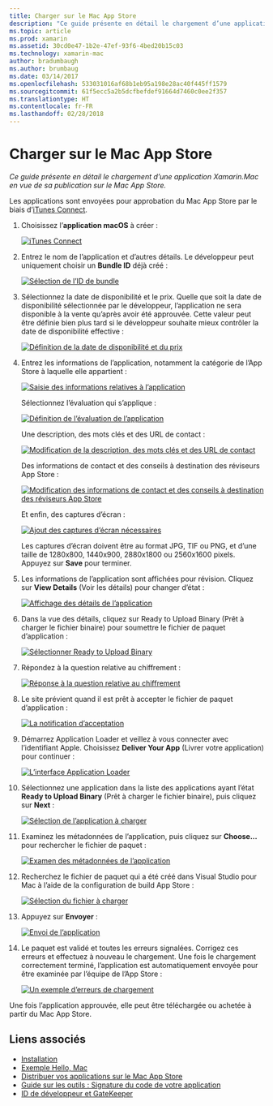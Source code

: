 ```yaml
---
title: Charger sur le Mac App Store
description: "Ce guide présente en détail le chargement d’une application Xamarin.Mac en vue de sa publication sur le Mac App Store."
ms.topic: article
ms.prod: xamarin
ms.assetid: 30cd0e47-1b2e-47ef-93f6-4bed20b15c03
ms.technology: xamarin-mac
author: bradumbaugh
ms.author: brumbaug
ms.date: 03/14/2017
ms.openlocfilehash: 533031016af68b1eb95a198e28ac40f445ff1579
ms.sourcegitcommit: 61f5ecc5a2b5dcfbefdef91664d7460c0ee2f357
ms.translationtype: HT
ms.contentlocale: fr-FR
ms.lasthandoff: 02/28/2018
---
```

# <a name="upload-to-mac-app-store"></a>Charger sur le Mac App Store

_Ce guide présente en détail le chargement d’une application Xamarin.Mac en vue de sa publication sur le Mac App Store._

Les applications sont envoyées pour approbation du Mac App Store par le biais d’[iTunes Connect](http://itunesconnect.apple.com/).

1. Choisissez l’**application macOS** à créer : 

    [ ![](uploading-images/image65.png "iTunes Connect")](uploading-images/image65.png)

2. Entrez le nom de l’application et d’autres détails. Le développeur peut uniquement choisir un **Bundle ID** déjà créé : 

    [ ![](uploading-images/image66.png "Sélection de l’ID de bundle")](uploading-images/image66.png)

3. Sélectionnez la date de disponibilité et le prix. Quelle que soit la date de disponibilité sélectionnée par le développeur, l’application ne sera disponible à la vente qu’après avoir été approuvée. Cette valeur peut être définie bien plus tard si le développeur souhaite mieux contrôler la date de disponibilité effective : 

    [ ![](uploading-images/image67.png "Définition de la date de disponibilité et du prix")](uploading-images/image67.png)

4. Entrez les informations de l’application, notamment la catégorie de l’App Store à laquelle elle appartient : 

    [ ![](uploading-images/image68.png "Saisie des informations relatives à l’application")](uploading-images/image68.png) 

    Sélectionnez l’évaluation qui s’applique : 

    [ ![](uploading-images/image69.png "Définition de l’évaluation de l’application")](uploading-images/image69.png) 

    Une description, des mots clés et des URL de contact : 

    [ ![](uploading-images/image70.png "Modification de la description, des mots clés et des URL de contact")](uploading-images/image70.png) 

    Des informations de contact et des conseils à destination des réviseurs App Store : 

    [ ![](uploading-images/image71.png "Modification des informations de contact et des conseils à destination des réviseurs App Store")](uploading-images/image71.png) 

    Et enfin, des captures d’écran : 

    [ ![](uploading-images/image72.png "Ajout des captures d’écran nécessaires")](uploading-images/image72.png) 

    Les captures d’écran doivent être au format JPG, TIF ou PNG, et d’une taille de 1280x800, 1440x900, 2880x1800 ou 2560x1600 pixels. Appuyez sur **Save** pour terminer.

5. Les informations de l’application sont affichées pour révision. Cliquez sur **View Details** (Voir les détails) pour changer d’état : 

    [ ![](uploading-images/image73.png "Affichage des détails de l’application")](uploading-images/image73.png)

6. Dans la vue des détails, cliquez sur Ready to Upload Binary (Prêt à charger le fichier binaire) pour soumettre le fichier de paquet d’application : 

    [ ![](uploading-images/image74.png "Sélectionner Ready to Upload Binary")](uploading-images/image74.png)

7. Répondez à la question relative au chiffrement : 

    [ ![](uploading-images/image75.png "Réponse à la question relative au chiffrement")](uploading-images/image75.png)

8. Le site prévient quand il est prêt à accepter le fichier de paquet d’application : 

    [ ![](uploading-images/image76.png "La notification d’acceptation")](uploading-images/image76.png)

9. Démarrez Application Loader et veillez à vous connecter avec l’identifiant Apple.
Choisissez **Deliver Your App** (Livrer votre application) pour continuer : 

    [ ![](uploading-images/image77.png "L’interface Application Loader")](uploading-images/image77.png)

10. Sélectionnez une application dans la liste des applications ayant l’état **Ready to Upload Binary** (Prêt à charger le fichier binaire), puis cliquez sur **Next** : 

    [ ![](uploading-images/image78.png "Sélection de l’application à charger")](uploading-images/image78.png)

11. Examinez les métadonnées de l’application, puis cliquez sur **Choose...** pour rechercher le fichier de paquet : 

    [ ![](uploading-images/image79.png "Examen des métadonnées de l’application")](uploading-images/image79.png)

12. Recherchez le fichier de paquet qui a été créé dans Visual Studio pour Mac à l’aide de la configuration de build App Store : 

    [ ![](uploading-images/image80.png "Sélection du fichier à charger")](uploading-images/image80.png)

13. Appuyez sur **Envoyer** : 

    [ ![](uploading-images/image81.png "Envoi de l’application")](uploading-images/image81.png)

14. Le paquet est validé et toutes les erreurs signalées. Corrigez ces erreurs et effectuez à nouveau le chargement. Une fois le chargement correctement terminé, l’application est automatiquement envoyée pour être examinée par l’équipe de l’App Store : 

    [ ![](uploading-images/image82.png "Un exemple d’erreurs de chargement")](uploading-images/image82.png)

Une fois l’application approuvée, elle peut être téléchargée ou achetée à partir du Mac App Store.

## <a name="related-links"></a>Liens associés

- [Installation](~//mac/get-started/installation.md)
- [Exemple Hello, Mac](~//mac/get-started/hello-mac.md)
- [Distribuer vos applications sur le Mac App Store](https://developer.apple.com/devcenter/mac/checklist/)
- [Guide sur les outils : Signature du code de votre application](https://developer.apple.com/library/mac/#documentation/ToolsLanguages/Conceptual/OSXWorkflowGuide/CodeSigning/CodeSigning.html)
- [ID de développeur et GateKeeper](https://developer.apple.com/resources/developer-id/)
